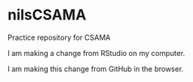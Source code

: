 # nilsCSAMA
Practice repository for CSAMA

I am making a change from RStudio on my computer.

I am making this change from GitHub in the browser.
